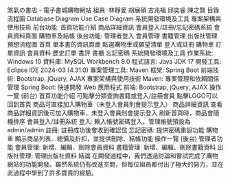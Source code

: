 煞氣の書店 - 電子書城購物網站
組員:
林靜愛
胡展碩
古兆福
邱奕睿
陳之賢
目錄
流程圖
Database Diagram
Use Case Diagram
系統開發環境及工具
專案架構與使用技術
前台功能:
首頁功能介紹
商品詳細資訊
會員登入/註冊/忘記密碼系統
會員資料頁面
購物車及結帳
後台功能:
管理者登入
會員管理
書籍管理
出版社管理
預想流程圖
首頁
單本書的資訊頁面
點選購物車或願望清單
登入或註冊
購物車
訂單資訊
會員資料
歷史訂單
書評
書櫃
忘記密碼
系統開發環境及工具
作業系統: Windows 10
資料庫: MySQL Workbench 8.0
程式語言: Java JDK 17
開發工具: Eclipse IDE 2024-03 (4.31.0)
專案管理工具: Maven
框架: Spring Boot
前端技術: Bootstrap, jQuery, AJAX
專案架構與使用技術
Maven: 專案管理和依賴關係管理
Spring Boot: 快速開發 Web 應用程式
前端: Bootstrap, jQuery, AJAX
操作一覽 (前台)
首頁功能介紹
可點擊分類查詢書籍或登入/註冊會員
點擊LOGO可以回到首頁
商品可直接加入購物車（未登入會員則會提示登入）
商品詳細資訊
查看商品詳細資訊後可加入購物車，未登入會員則會提示登入
刷新首頁時，商品會隨機排序
會員登入/註冊系統
登入: 輸入帳號密碼登入，管理帳號預設為 admin/admin
註冊: 註冊成功後會收到確認信
忘記密碼: 提供密碼重設功能
購物車
顯示商品列表、總價及折扣，並提供刪除、結帳功能
操作一覽 (後台)
管理者功能
會員管理: 新增、編輯、刪除會員資料
書籍管理: 新增、編輯、刪除書籍資料
出版社管理: 管理出版社資料
結論
在開發過程中，我們透過討論和嘗試完成了購物網站的功能開發。雖然系統仍有改進空間，但每位組員都付出了極大的努力，並在此過程中學到了許多寶貴的經驗。
